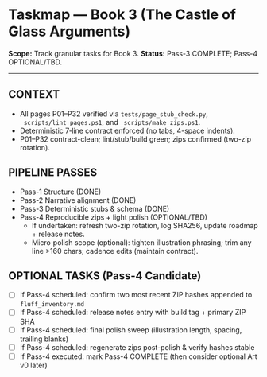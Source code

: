 # Taskmap — Book 3 (The Castle of Glass Arguments)

**Scope:** Track granular tasks for Book 3.
**Status:** Pass-3 COMPLETE; Pass-4 OPTIONAL/TBD.

---

## CONTEXT

- All pages P01–P32 verified via `tests/page_stub_check.py`, `_scripts/lint_pages.ps1`, and `_scripts/make_zips.ps1`.
- Deterministic 7‑line contract enforced (no tabs, 4-space indents).
- P01–P32 contract-clean; lint/stub/build green; zips confirmed (two-zip rotation).

## PIPELINE PASSES

- Pass-1 Structure (DONE)
- Pass-2 Narrative alignment (DONE)
- Pass-3 Deterministic stubs & schema (DONE)
- Pass-4 Reproducible zips + light polish (OPTIONAL/TBD)
  - If undertaken: refresh two-zip rotation, log SHA256, update roadmap + release notes.
  - Micro‑polish scope (optional): tighten illustration phrasing; trim any line >160 chars; cadence edits (maintain contract).

## OPTIONAL TASKS (Pass-4 Candidate)

- [ ] If Pass-4 scheduled: confirm two most recent ZIP hashes appended to `fluff_inventory.md`
- [ ] If Pass-4 scheduled: release notes entry with build tag + primary ZIP SHA
- [ ] If Pass-4 scheduled: final polish sweep (illustration length, spacing, trailing blanks)
- [ ] If Pass-4 scheduled: regenerate zips post-polish & verify hashes stable
- [ ] If Pass-4 executed: mark Pass-4 COMPLETE (then consider optional Art v0 later)
